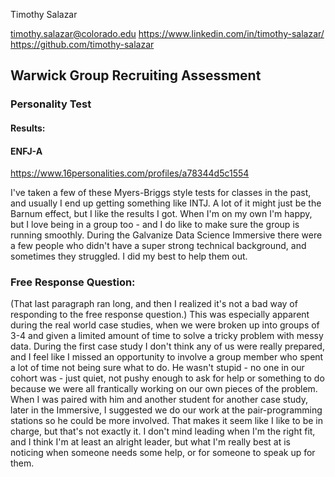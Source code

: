 Timothy Salazar

timothy.salazar@colorado.edu
https://www.linkedin.com/in/timothy-salazar/
https://github.com/timothy-salazar


## Warwick Group Recruiting Assessment

### Personality Test

#### Results:
#### ENFJ-A
https://www.16personalities.com/profiles/a78344d5c1554

I've taken a few of these Myers-Briggs style tests for classes in the past, and usually I end up getting something like INTJ. A lot of it might just be the Barnum effect, but I like the results I got. When I'm on my own I'm happy, but I love being in a group too - and I do like to make sure the group is running smoothly. During the Galvanize Data Science Immersive there were a few people who didn't have a super strong technical background, and sometimes they struggled. I did my best to help them out.

### Free Response Question:

(That last paragraph ran long, and then I realized it's not a bad way of responding to the free response question.)
This was especially apparent during the real world case studies, when we were broken up into groups of 3-4 and given a limited amount of time to solve a tricky problem with messy data. During the first case study I don't think any of us were really prepared, and I feel like I missed an opportunity to involve a group member who spent a lot of time not being sure what to do. He wasn't stupid - no one in our cohort was - just quiet, not pushy enough to ask for help or something to do because we were all frantically working on our own pieces of the problem. When I was paired with him and another student for another case study, later in the Immersive, I suggested we do our work at the pair-programming stations so he could be more involved.
That makes it seem like I like to be in charge, but that's not exactly it. I don't mind leading when I'm the right fit, and I think I'm at least an alright leader, but what I'm really best at is noticing when someone needs some help, or for someone to speak up for them.
